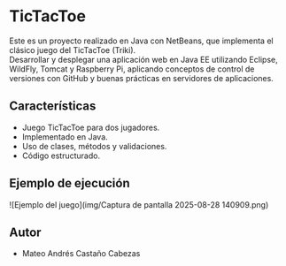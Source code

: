 # TicTacToe

Este es un proyecto realizado en Java con NetBeans, que implementa el clásico juego del TicTacToe (Triki).  
Desarrollar y desplegar una aplicación web en Java EE utilizando Eclipse, WildFly, Tomcat y Raspberry Pi, aplicando conceptos de control de versiones con GitHub y buenas prácticas en servidores de aplicaciones.



## Características
- Juego TicTacToe para dos jugadores.
- Implementado en Java.
- Uso de clases, métodos y validaciones.
- Código estructurado.




##  Ejemplo de ejecución

![Ejemplo del juego](img/Captura de pantalla 2025-08-28 140909.png)



##  Autor
- Mateo Andrés Castaño Cabezas
